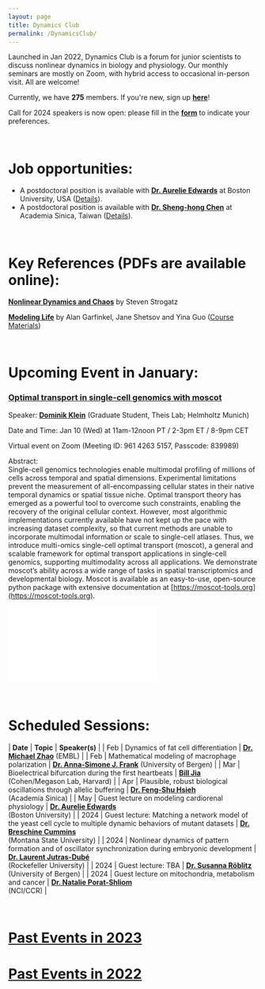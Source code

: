 ```yaml
---
layout: page
title: Dynamics Club
permalink: /DynamicsClub/
---
```


Launched in Jan 2022, Dynamics Club is a forum for junior scientists to discuss nonlinear dynamics in biology and physiology. Our monthly seminars are mostly on Zoom, with hybrid access to occasional in-person visit. All are welcome! 

Currently, we have **275** members. If you're new, sign up [**here**](http://eepurl.com/hSqQLD)! 

Call for 2024 speakers is now open: please fill in the [**form**](https://forms.gle/HuNdCuoJUGktCzQ9A) to indicate your preferences. 

&nbsp;
&nbsp;

# Job opportunities:
- A postdoctoral position is available with [**Dr. Aurelie Edwards**](https://www.bu.edu/eng/profile/aurelie-edwards-phd/) at Boston University, USA ([Details](https://drive.google.com/file/d/1ZlfzhUszbQqmBkhCdongoDhKXK6E3tW8/view?usp=share_link)).
- A postdoctoral position is available with [**Dr. Sheng-hong Chen**](https://celldynamicslab.mystrikingly.com) at Academia Sinica, Taiwan ([Details](https://drive.google.com/file/d/1XdqhF4u-28kwuuXTBc3hy07omVEm7n3n/view?usp=sharing)).

&nbsp;
&nbsp;

# Key References (PDFs are available online): 

[**Nonlinear Dynamics and Chaos**](https://www.stevenstrogatz.com/books/nonlinear-dynamics-and-chaos-with-applications-to-physics-biology-chemistry-and-engineering) by Steven Strogatz 

[**Modeling Life**](https://link.springer.com/book/10.1007/978-3-319-59731-7) by Alan Garfinkel, Jane Shetsov and Yina Guo ([Course Materials](https://modelinginbiology.github.io))

&nbsp;
&nbsp;

# Upcoming Event in January: 

### [**Optimal transport in single-cell genomics with moscot**](https://www.biorxiv.org/content/10.1101/2023.05.11.540374v2)

Speaker: [**Dominik Klein**](https://www.linkedin.com/in/dominik-klein-8ba2b6179/?originalSubdomain=de) (Graduate Student, Theis Lab; Helmholtz Munich)

Date and Time: Jan 10 (Wed) at 11am-12noon PT / 2-3pm ET / 8-9pm CET

Virtual event on Zoom (Meeting ID: 961 4263 5157, Passcode: 839989)

Abstract: \
Single-cell genomics technologies enable multimodal profiling of millions of cells across temporal and spatial dimensions. Experimental limitations prevent the measurement of all-encompassing cellular states in their native temporal dynamics or spatial tissue niche. Optimal transport theory has emerged as a powerful tool to overcome such constraints, enabling the recovery of the original cellular context. However, most algorithmic implementations currently available have not kept up the pace with increasing dataset complexity, so that current methods are unable to incorporate multimodal information or scale to single-cell atlases. Thus, we introduce multi-omics single-cell optimal transport (moscot), a general and scalable framework for optimal transport applications in single-cell genomics, supporting multimodality across all applications. We demonstrate moscot’s ability across a wide range of tasks in spatial transcriptomics and developmental biology. Moscot is available as an easy-to-use, open-source python package with extensive documentation at [https://moscot-tools.org](https://moscot-tools.org). 

![DynamicsClub](/images/DynamicsClub_Jan2024.pdf)

&nbsp;
&nbsp;

# Scheduled Sessions:

| **Date** | **Topic** | **Speaker(s)** |
| Feb | Dynamics of fat cell differentiation  | [**Dr. Michael Zhao**](https://www.embl.org/people/person/michael-zhao/) (EMBL) |
| Feb | Mathematical modeling of macrophage polarization  | [**Dr. Anna-Simone J. Frank**](https://www.uib.no/en/persons/Anna-Simone.Josefine.Frank) (University of Bergen) |
| Mar | Bioelectrical bifurcation during the first heartbeats | [**Bill Jia**](https://chemistry.harvard.edu/people/bill-jia) <br /> (Cohen/Megason Lab, Harvard) |
| Apr | Plausible, robust biological oscillations through allelic buffering | [**Dr. Feng-Shu Hsieh**](https://celldynamicslab.mystrikingly.com/#people) <br /> (Academia Sinica) |
| May | Guest lecture on modeling cardiorenal physiology | [**Dr. Aurelie Edwards**](https://www.bu.edu/eng/profile/aurelie-edwards-phd/) <br /> (Boston University) |
| 2024 | Guest lecture: Matching a network model of the yeast cell cycle to multiple dynamic behaviors of mutant datasets | [**Dr. Breschine Cummins**](https://math.montana.edu/directory/faculty/1582810/breschine-cummins) <br /> (Montana State University) |
| 2024 | Nonlinear dynamics of pattern formation and of oscillator synchronization during embryonic development | [**Dr. Laurent Jutras-Dubé**](https://www2.rockefeller.edu/research/faculty/labmembers/AliBrivanlou/) <br /> (Rockefeller University) |
| 2024 | Guest lecture: TBA | [**Dr. Susanna Röblitz**](https://www.uib.no/en/persons/Susanna.Röblitz) <br /> (University of Bergen) |
| 2024 | Guest lecture on mitochondria, metabolism and cancer | [**Dr. Natalie Porat-Shliom**](https://irp.nih.gov/pi/natalie-porat-shliom) <br /> (NCI/CCR) |

&nbsp;
&nbsp; 

# [Past Events in 2023](https://lingyunxiong.github.io/2023/12/15/dynamicsclub.html)

# [Past Events in 2022](https://lingyunxiong.github.io/2022/12/16/dynamicsclub.html)

&nbsp;
&nbsp;


